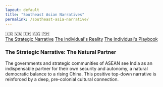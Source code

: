 ```yaml
---
layout: default
title: "Southeast Asian Narratives"
permalink: /southeast-asia-narrative/
---
```


<div class="flag-container">
  <span title="Indonesia" role="img" aria-label="Indonesia Flag">🇮🇩</span>
  <span title="Vietnam" role="img" aria-label="Vietnam Flag">🇻🇳</span>
  <span title="Thailand" role="img" aria-label="Thailand Flag">🇹🇭</span>
  <span title="Singapore" role="img" aria-label="Singapore Flag">🇸🇬</span>
  <span title="Philippines" role="img" aria-label="Philippines Flag">🇵🇭</span>
</div>

<div class="master-detail-container">
  <div class="master-pane">
    <a href="#strategic" class="master-link active">The Strategic Narrative</a>
    <a href="#reality" class="master-link">The Individual's Reality</a>
    <a href="#playbook" class="master-link">The Individual's Playbook</a>
  </div>
  <div class="detail-pane">
    <div id="strategic" class="detail-content">
      <h3>The Strategic Narrative: The Natural Partner</h3>
      <p>The governments and strategic communities of ASEAN see India as an indispensable partner for their own security and autonomy, a natural democratic balance to a rising China. This positive top-down narrative is reinforced by a deep, pre-colonial cultural connection.</p>
    </div>
    <div id="reality" class="detail-content" style="display:none;">
      <h3>The Individual's Reality: The "Long-Lost Cousin"</h3>
      <p>The on-the-ground experience for an Indian in Southeast Asia is likely to be one of the most positive in the world.</p>
      <ul>
        <li><strong>Cultural Familiarity:</strong> You will find echoes of India everywhere—in the language, the food, the stories, and the art. The Ramayana is a living epic. You are not seen as a stranger, but as a "long-lost cousin."</li>
        <li><strong>Genuine Respect:</strong> There is a deep and genuine respect for India as a cultural wellspring. You are less likely to face the condescension or racism found elsewhere.</li>
        <li><strong>The "Sleeping Giant" Critique:</strong> The main point of friction is not malice, but a sense of frustration. You may encounter the view that India is a "sleeping giant"—a friendly and powerful nation that is too slow and bureaucratic to fulfill its potential as a regional leader.</li>
      </ul>
    </div>
    <div id="playbook" class="detail-content" style="display:none;">
      <h3>The Individual's Playbook</h3>
      <ol>
        <li><strong>Assume Goodwill:</strong> Your default stance should be one of warmth and openness. This is a relationship to be nurtured.</li>
        <li><strong>Lean into Shared Culture:</strong> Acknowledging the Ramayana connection or the Sanskrit roots of their language is a powerful way to build an immediate and authentic rapport.</li>
        <li><strong>Be an Ambassador for an Engaged India:</strong> The best way to counter the "sleeping giant" critique is to embody the opposite. Be professional, dynamic, and knowledgeable about the modern India-ASEAN partnership.</li>
      </ol>
    </div>
  </div>
</div>

<script>
  const links = document.querySelectorAll('.master-link');
  const contents = document.querySelectorAll('.detail-content');

  links.forEach(link => {
    link.addEventListener('click', function(e) {
      e.preventDefault();
      const targetId = this.getAttribute('href').substring(1);

      links.forEach(l => l.classList.remove('active'));
      this.classList.add('active');

      contents.forEach(content => {
        if (content.id === targetId) {
          content.style.display = 'block';
        } else {
          content.style.display = 'none';
        }
      });
    });
  });
</script>